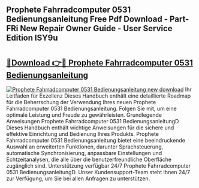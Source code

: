 ## Prophete Fahrradcomputer 0531 Bedienungsanleitung Free Pdf Download - Part-FRi New Repair Owner Guide - User Service Edition lSY9u

# <h2><a href="http://df1sdqa.blite.top/?on=Prophete+Fahrradcomputer+0531+Bedienungsanleitung">🔗Download 👉🔴 Prophete Fahrradcomputer 0531 Bedienungsanleitung</a></h2>

[![Prophete Fahrradcomputer 0531 Bedienungsanleitung new download](https://i.imgur.com/lujVjoI.png)](http://df1sdqa.blite.top/?on=Prophete+Fahrradcomputer+0531+Bedienungsanleitung)
Ihr Leitfaden für Exzellenz Dieses Handbuch enthält eine detaillierte Roadmap für die Beherrschung der Verwendung Ihres neuen Prophete Fahrradcomputer 0531 Bedienungsanleitung. Folgen Sie mit, um eine optimale Leistung und Freude zu gewährleisten. Grundlegende Anweisungen Prophete Fahrradcomputer 0531 BedienungsanleitungD Dieses Handbuch enthält wichtige Anweisungen für die sichere und effektive Einrichtung und Bedienung Ihres Produkts. Prophete Fahrradcomputer 0531 Bedienungsanleitung bietet eine beeindruckende Auswahl an erweiterten Funktionen, darunter Sprachsteuerung, automatische Synchronisierung, anpassbare Einstellungen und Echtzeitanalysen, die alle über die benutzerfreundliche Oberfläche zugänglich sind. Unterstützung verfügbar 24/7 Prophete Fahrradcomputer 0531 BedienungsanleitungD. Unser Kundensupport-Team steht Ihnen 24/7 zur Verfügung, um Sie bei allen Anfragen zu unterstützen.
